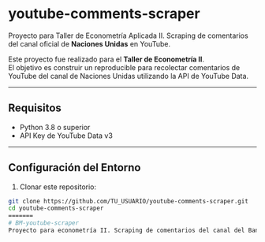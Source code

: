 # youtube-comments-scraper

Proyecto para Taller de Econometría Aplicada II. Scraping de comentarios del canal oficial de **Naciones Unidas** en YouTube.

Este proyecto fue realizado para el **Taller de Econometría II**.  
El objetivo es construir un reproducible para recolectar comentarios de YouTube del canal de Naciones Unidas utilizando la API de YouTube Data.

---

## Requisitos

- Python 3.8 o superior
- API Key de YouTube Data v3

---

## Configuración del Entorno

1. Clonar este repositorio:

```bash
git clone https://github.com/TU_USUARIO/youtube-comments-scraper.git
cd youtube-comments-scraper
=======
# BM-youtube-scraper
Proyecto para econometría II. Scraping de comentarios del canal del Banco Mundial (BM).
